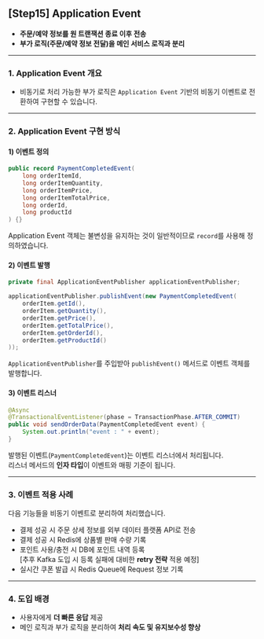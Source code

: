 ## [Step15] Application Event
- **주문/예약 정보를 원 트랜잭션 종료 이후 전송**
- **부가 로직(주문/예약 정보 전달)을 메인 서비스 로직과 분리**

---

### 1. Application Event 개요
- 비동기로 처리 가능한 부가 로직은 `Application Event` 기반의 비동기 이벤트로 전환하여 구현할 수 있습니다.

---

### 2. Application Event 구현 방식

#### 1) 이벤트 정의
```java
public record PaymentCompletedEvent(
    long orderItemId,
    long orderItemQuantity,
    long orderItemPrice,
    long orderItemTotalPrice,
    long orderId,
    long productId
) {}
```
Application Event 객체는 불변성을 유지하는 것이 일반적이므로 `record`를 사용해 정의하였습니다.

#### 2) 이벤트 발행
```java
private final ApplicationEventPublisher applicationEventPublisher;

applicationEventPublisher.publishEvent(new PaymentCompletedEvent(
    orderItem.getId(),
    orderItem.getQuantity(),
    orderItem.getPrice(),
    orderItem.getTotalPrice(),
    orderItem.getOrderId(),
    orderItem.getProductId()
));
```
`ApplicationEventPublisher`를 주입받아 `publishEvent()` 메서드로 이벤트 객체를 발행합니다.

#### 3) 이벤트 리스너
```java
@Async
@TransactionalEventListener(phase = TransactionPhase.AFTER_COMMIT)
public void sendOrderData(PaymentCompletedEvent event) {
    System.out.println("event : " + event);
}
```
발행된 이벤트(`PaymentCompletedEvent`)는 이벤트 리스너에서 처리됩니다.  
리스너 메서드의 **인자 타입**이 이벤트와 매핑 기준이 됩니다.

---

### 3. 이벤트 적용 사례
다음 기능들을 비동기 이벤트로 분리하여 처리했습니다.
- 결제 성공 시 주문 상세 정보를 외부 데이터 플랫폼 API로 전송
- 결제 성공 시 Redis에 상품별 판매 수량 기록
- 포인트 사용/충전 시 DB에 포인트 내역 등록
  <br> [추후 Kafka 도입 시 등록 실패에 대비한 **retry 전략** 적용 예정]
- 실시간 쿠폰 발급 시 Redis Queue에 Request 정보 기록

---

### 4. 도입 배경
- 사용자에게 **더 빠른 응답** 제공
- 메인 로직과 부가 로직을 분리하여 **처리 속도 및 유지보수성 향상**
